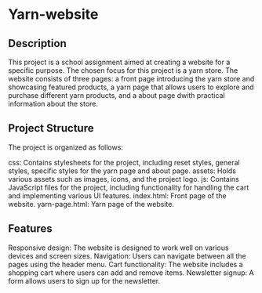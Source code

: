 # Yarn-website

## Description

This project is a school assignment aimed at creating a website for a specific purpose. The chosen focus for this project is a yarn store. The website consists of three pages: a front page introducing the yarn store and showcasing featured products, a yarn page that allows users to explore and purchase different yarn products, and a about page dwith practical information about the store.

## Project Structure

The project is organized as follows:

css: Contains stylesheets for the project, including reset styles, general styles, specific styles for the yarn page and about page.
assets: Holds various assets such as images, icons, and the project logo.
js: Contains JavaScript files for the project, including functionality for handling the cart and implementing various UI features.
index.html: Front page of the website.
yarn-page.html: Yarn page of the website.

## Features

Responsive design: The website is designed to work well on various devices and screen sizes.
Navigation: Users can navigate between all the pages using the header menu.
Cart functionality: The website includes a shopping cart where users can add and remove items.
Newsletter signup: A form allows users to sign up for the newsletter.
